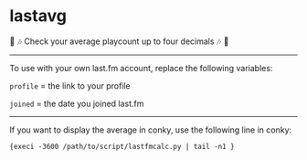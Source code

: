 # lastavg

:musical_note: :notes:
Check your average playcount up to four decimals :notes: :musical_note:

---

To use with your own last.fm account, replace the following variables:

`profile` = the link to your profile

`joined` = the date you joined last.fm

---

If you want to display the average in conky, use the following line in conky:

`{execi -3600 /path/to/script/lastfmcalc.py | tail -n1 }`
